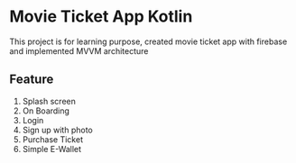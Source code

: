 # Movie Ticket App Kotlin
This project is for learning purpose, created movie ticket app with firebase and implemented MVVM architecture

## Feature
1. Splash screen
2. On Boarding
3. Login
4. Sign up with photo
5. Purchase Ticket
6. Simple E-Wallet
